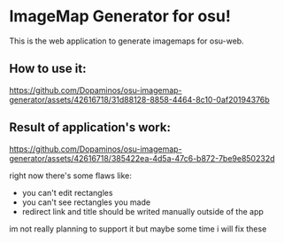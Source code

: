 # ImageMap Generator for osu!

This is the web application to generate imagemaps for osu-web.

 ## How to use it:

https://github.com/Dopaminos/osu-imagemap-generator/assets/42616718/31d88128-8858-4464-8c10-0af20194376b

 ## Result of application's work:

https://github.com/Dopaminos/osu-imagemap-generator/assets/42616718/385422ea-4d5a-47c6-b872-7be9e850232d


right now there's some flaws like:
+ you can't edit rectangles
+ you can't see rectangles you made
+ redirect link and title should be writed manually outside of the app

im not really planning to support it but maybe some time i will fix these
